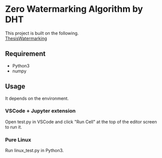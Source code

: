 # Zero Watermarking Algorithm by DHT

This project is built on the following.  
[ThesisWatermarking](https://github.com/emtiajium/ThesisWatermarking)

## Requirement 
  - Python3
  - numpy

## Usage
It depends on the environment.

### VSCode + Jupyter extension
Open test.py in VSCode and click "Run Cell" at the top of the editor screen to run it.
### Pure Linux 
Run linux_test.py in Python3.